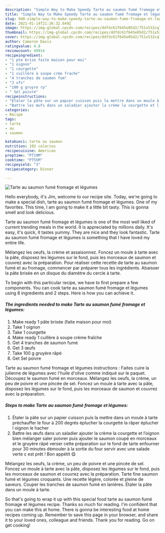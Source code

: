 ```yaml
---
description: "Simple Way to Make Speedy Tarte au saumon fumé fromage et légumes"
title: "Simple Way to Make Speedy Tarte au saumon fumé fromage et légumes"
slug: 948-simple-way-to-make-speedy-tarte-au-saumon-fume-fromage-et-legumes
date: 2021-01-14T21:36:32.649Z
image: https://img-global.cpcdn.com/recipes/ddfdc61f645e05d2/751x532cq70/tarte-au-saumon-fume-fromage-et-legumes-photo-principale-de-la-recette.jpg
thumbnail: https://img-global.cpcdn.com/recipes/ddfdc61f645e05d2/751x532cq70/tarte-au-saumon-fume-fromage-et-legumes-photo-principale-de-la-recette.jpg
cover: https://img-global.cpcdn.com/recipes/ddfdc61f645e05d2/751x532cq70/tarte-au-saumon-fume-fromage-et-legumes-photo-principale-de-la-recette.jpg
author: Cameron Davis
ratingvalue: 4.8
reviewcount: 49914
recipeingredient:
- "1 pte brise faite maison pour moi"
- "1 oignon"
- "1 courgette"
- "1 cuillère à soupe crme frache"
- "4 tranches de saumon fum"
- "3 ufs"
- "100 g gruyre rp"
- " Sel poivre"
recipeinstructions:
- "Étaler la pâte sur un papier cuisson puis la mettre dans un moule à tarte préchauffer le four à 200 degrés éplucher la courgette la râper éplucher l oignon le hacher"
- "Battre les œufs dans un saladier ajouter la crème la courgette et l’oignon bien mélanger saler poivrer puis ajouter le saumon coupé en morceaux et le gruyère râpé verser cette préparation sur le fond de tarte enfourner pour 30 minutes démouler à la sortie du four servir avec une salade verte c est prêt ! Bon appétit 😋"
categories:
- Recipe
tags:
- tarte
- au
- saumon

katakunci: tarte au saumon 
nutrition: 192 calories
recipecuisine: American
preptime: "PT19M"
cooktime: "PT55M"
recipeyield: "3"
recipecategory: Dinner

---
```



![Tarte au saumon fumé fromage et légumes](https://img-global.cpcdn.com/recipes/ddfdc61f645e05d2/751x532cq70/tarte-au-saumon-fume-fromage-et-legumes-photo-principale-de-la-recette.jpg)

Hello everybody, it's Jim, welcome to our recipe site. Today, we're going to make a special dish, tarte au saumon fumé fromage et légumes. One of my favorites. This time, I am going to make it a little bit tasty. This is gonna smell and look delicious.

Tarte au saumon fumé fromage et légumes is one of the most well liked of current trending meals in the world. It is appreciated by millions daily. It's easy, it's quick, it tastes yummy. They are nice and they look fantastic. Tarte au saumon fumé fromage et légumes is something that I have loved my entire life.

Mélangez les oeufs, la crème et assaisonnez. Foncez un moule à tarte avec la pâte, disposez les légumes sur le fond, puis les morceaux de saumon et couvrez avec la préparation. Pour réaliser cette recette de tarte au saumon fumé et au fromage, commencer par préparer tous les ingrédients. Abaisser la pâte brisée en un disque du diamètre du cercle à tarte.


To begin with this particular recipe, we have to first prepare a few components. You can cook tarte au saumon fumé fromage et légumes using 8 ingredients and 2 steps. Here is how you can achieve it.

<!--inarticleads1-->

##### The ingredients needed to make Tarte au saumon fumé fromage et légumes:

1. Make ready 1 pâte brisée (faite maison pour moi)
1. Take 1 oignon
1. Take 1 courgette
1. Make ready 1 cuillère à soupe crème fraîche
1. Get 4 tranches de saumon fumé
1. Get 3 œufs
1. Take 100 g gruyère râpé
1. Get  Sel poivre


Tarte au saumon fumé fromage et légumes instructions : Faites cuire la julienne de légumes avec l&#39;huile d&#39;olive comme indiqué sur le paquet. Découpez le saumon fumé en morceaux. Mélangez les oeufs, la crème, un peu de poivre et une pincée de sel. Foncez un moule à tarte avec la pâte, disposez les légumes sur le fond, puis les morceaux de saumon et couvrez avec la préparation. 

<!--inarticleads2-->

##### Steps to make Tarte au saumon fumé fromage et légumes:

1. Étaler la pâte sur un papier cuisson puis la mettre dans un moule à tarte préchauffer le four à 200 degrés éplucher la courgette la râper éplucher l oignon le hacher
1. Battre les œufs dans un saladier ajouter la crème la courgette et l’oignon bien mélanger saler poivrer puis ajouter le saumon coupé en morceaux et le gruyère râpé verser cette préparation sur le fond de tarte enfourner pour 30 minutes démouler à la sortie du four servir avec une salade verte c est prêt ! Bon appétit 😋


Mélangez les oeufs, la crème, un peu de poivre et une pincée de sel. Foncez un moule à tarte avec la pâte, disposez les légumes sur le fond, puis les morceaux de saumon et couvrez avec la préparation. Tarte fine saumon fumé et légumes croquants. Une recette légère, colorée et pleine de saveurs. Couper les tranches de saumon fumé en lanières. Étaler la pâte dans un moule à tarte. 

So that's going to wrap it up with this special food tarte au saumon fumé fromage et légumes recipe. Thanks so much for reading. I'm confident that you can make this at home. There is gonna be interesting food at home recipes coming up. Remember to save this page in your browser, and share it to your loved ones, colleague and friends. Thank you for reading. Go on get cooking!
